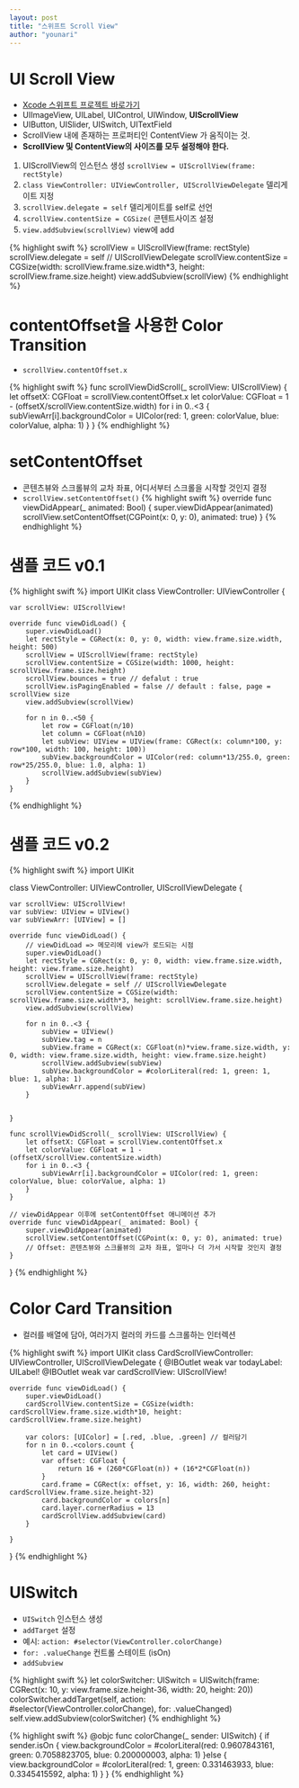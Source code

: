 ```yaml
---
layout: post
title: "스위프트 Scroll View"
author: "younari"
---
```


# UI Scroll View
- [Xcode 스위프트 프로젝트 바로가기](https://github.com/younari/tastySwift)
- UIImageView, UILabel, UIControl, UIWindow, **UIScrollView**
- UIButton, UISlider, UISwitch, UITextField
- ScrollView 내에 존재하는 프로퍼티인 ContentView 가 움직이는 것.
- **ScrollView 및 ContentView의 사이즈를 모두 설정해야 한다.**

1. UIScrollView의 인스턴스 생성 `scrollView = UIScrollView(frame: rectStyle)`
2. `class ViewController: UIViewController, UIScrollViewDelegate` 델리게이트 지정
3. `scrollView.delegate = self` 델리게이트를 self로 선언
4. `scrollView.contentSize = CGSize(` 콘텐트사이즈 설정
5. `view.addSubview(scrollView)` view에 add

{% highlight swift %}
scrollView = UIScrollView(frame: rectStyle)
scrollView.delegate = self // UIScrollViewDelegate
scrollView.contentSize = CGSize(width: scrollView.frame.size.width*3, height: scrollView.frame.size.height)
view.addSubview(scrollView)
{% endhighlight %}


# contentOffset을 사용한 Color Transition 
- `scrollView.contentOffset.x`

{% highlight swift %}
func scrollViewDidScroll(_ scrollView: UIScrollView) {
    let offsetX: CGFloat = scrollView.contentOffset.x
     let colorValue: CGFloat = 1 - (offsetX/scrollView.contentSize.width)
    for i in 0..<3 {
        subViewArr[i].backgroundColor = UIColor(red: 1, green: colorValue, blue: colorValue, alpha: 1)
    }
}
{% endhighlight %}



# setContentOffset  
- 콘텐츠뷰와 스크롤뷰의 교차 좌표, 어디서부터 스크롤을 시작할 것인지 결정
- `scrollView.setContentOffset()`
{% highlight swift %}
override func viewDidAppear(_ animated: Bool) {
    super.viewDidAppear(animated)
    scrollView.setContentOffset(CGPoint(x: 0, y: 0), animated: true)
}
{% endhighlight %}


# 샘플 코드 v0.1

{% highlight swift %}
import UIKit
class ViewController: UIViewController {
    
    var scrollView: UIScrollView!
    
    override func viewDidLoad() {
        super.viewDidLoad()
        let rectStyle = CGRect(x: 0, y: 0, width: view.frame.size.width, height: 500)
        scrollView = UIScrollView(frame: rectStyle)
        scrollView.contentSize = CGSize(width: 1000, height: scrollView.frame.size.height)
        scrollView.bounces = true // defalut : true
        scrollView.isPagingEnabled = false // default : false, page = scrollView size
        view.addSubview(scrollView)
        
        for n in 0..<50 {
            let row = CGFloat(n/10)
            let column = CGFloat(n%10)
            let subView: UIView = UIView(frame: CGRect(x: column*100, y: row*100, width: 100, height: 100))
            subView.backgroundColor = UIColor(red: column*13/255.0, green: row*25/255.0, blue: 1.0, alpha: 1)
            scrollView.addSubview(subView)
        }
    }
    
{% endhighlight %}

# 샘플 코드 v0.2

{% highlight swift %}
import UIKit

class ViewController: UIViewController, UIScrollViewDelegate {
    
    var scrollView: UIScrollView!
    var subView: UIView = UIView()
    var subViewArr: [UIView] = []
    
    override func viewDidLoad() {
        // viewDidLoad => 메모리에 view가 로드되는 시점
        super.viewDidLoad()
        let rectStyle = CGRect(x: 0, y: 0, width: view.frame.size.width, height: view.frame.size.height)
        scrollView = UIScrollView(frame: rectStyle)
        scrollView.delegate = self // UIScrollViewDelegate
        scrollView.contentSize = CGSize(width: scrollView.frame.size.width*3, height: scrollView.frame.size.height)
        view.addSubview(scrollView)
        
        for n in 0..<3 {
            subView = UIView()
            subView.tag = n
            subView.frame = CGRect(x: CGFloat(n)*view.frame.size.width, y: 0, width: view.frame.size.width, height: view.frame.size.height)
            scrollView.addSubview(subView)
            subView.backgroundColor = #colorLiteral(red: 1, green: 1, blue: 1, alpha: 1)
            subViewArr.append(subView)
        }
        

    }
    
    func scrollViewDidScroll(_ scrollView: UIScrollView) {
        let offsetX: CGFloat = scrollView.contentOffset.x
        let colorValue: CGFloat = 1 - (offsetX/scrollView.contentSize.width)
        for i in 0..<3 {
            subViewArr[i].backgroundColor = UIColor(red: 1, green: colorValue, blue: colorValue, alpha: 1)
        }
    }
    
    // viewDidAppear 이후에 setContentOffset 애니메이션 추가
    override func viewDidAppear(_ animated: Bool) {
        super.viewDidAppear(animated)
        scrollView.setContentOffset(CGPoint(x: 0, y: 0), animated: true)
        // Offset: 콘텐츠뷰와 스크롤뷰의 교차 좌표, 얼마나 더 가서 시작할 것인지 결정
    }
}
{% endhighlight %}


# Color Card Transition
- 컬러를 배열에 담아, 여러가지 컬러의 카드를 스크롤하는 인터렉션

{% highlight swift %}
import UIKit
class CardScrollViewController: UIViewController, UIScrollViewDelegate {
    @IBOutlet weak var todayLabel: UILabel!
    @IBOutlet weak var cardScrollView: UIScrollView!

    override func viewDidLoad() {
        super.viewDidLoad()
        cardScrollView.contentSize = CGSize(width: cardScrollView.frame.size.width*10, height: cardScrollView.frame.size.height)

        var colors: [UIColor] = [.red, .blue, .green] // 컬러담기      
        for n in 0..<colors.count {
            let card = UIView()
            var offset: CGFloat {
                return 16 + (260*CGFloat(n)) + (16*2*CGFloat(n))
            }
            card.frame = CGRect(x: offset, y: 16, width: 260, height: cardScrollView.frame.size.height-32)
            card.backgroundColor = colors[n]
            card.layer.cornerRadius = 13
            cardScrollView.addSubview(card)
        }
        
    }
}
{% endhighlight %}



# UISwitch
- `UISwitch` 인스턴스 생성
- `addTarget` 설정
- 예시: `action: #selector(ViewController.colorChange)`
- `for: .valueChange` 컨트롤 스테이트 (isOn)
- `addSubview`


{% highlight swift %}
let colorSwitcher: UISwitch = UISwitch(frame: CGRect(x: 10, y: view.frame.size.height-36, width: 20, height: 20))
colorSwitcher.addTarget(self, action: #selector(ViewController.colorChange), for: .valueChanged)
self.view.addSubview(colorSwitcher)
{% endhighlight %}

{% highlight swift %}
@objc func colorChange(_ sender: UISwitch) {
    if sender.isOn {
        view.backgroundColor = #colorLiteral(red: 0.9607843161, green: 0.7058823705, blue: 0.200000003, alpha: 1)
    }else {
        view.backgroundColor = #colorLiteral(red: 1, green: 0.331463933, blue: 0.3345415592, alpha: 1)
    }
}
{% endhighlight %}


